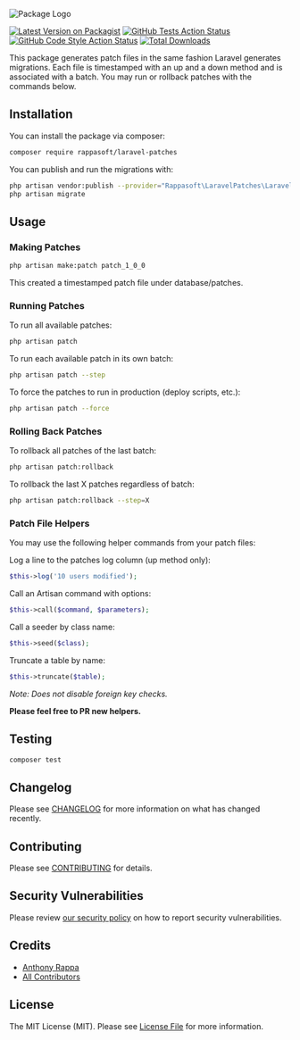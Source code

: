 ![Package Logo](https://banners.beyondco.de/Laravel%20Patches.png?theme=light&packageManager=composer+require&packageName=rappasoft%2Flaravel-patches&pattern=architect&style=style_1&description=Run+patches+migration+style+in+your+Laravel+applications.&md=1&showWatermark=0&fontSize=100px&images=puzzle)

[![Latest Version on Packagist](https://img.shields.io/packagist/v/rappasoft/laravel-patches.svg?style=flat-square)](https://packagist.org/packages/rappasoft/laravel-patches)
[![GitHub Tests Action Status](https://img.shields.io/github/workflow/status/rappasoft/laravel-patches/run-tests?label=tests)](https://github.com/rappasoft/laravel-patches/actions?query=workflow%3ATests+branch%3Amaster)
[![GitHub Code Style Action Status](https://img.shields.io/github/workflow/status/rappasoft/laravel-patches/Check%20&%20fix%20styling?label=code%20style)](https://github.com/rappasoft/laravel-patches/actions?query=workflow%3A"Check+%26+fix+styling"+branch%3Amaster)
[![Total Downloads](https://img.shields.io/packagist/dt/rappasoft/laravel-patches.svg?style=flat-square)](https://packagist.org/packages/rappasoft/laravel-patches)

This package generates patch files in the same fashion Laravel generates migrations. Each file is timestamped with an up and a down method and is associated with a batch. You may run or rollback patches with the commands below.

## Installation

You can install the package via composer:

```bash
composer require rappasoft/laravel-patches
```

You can publish and run the migrations with:

```bash
php artisan vendor:publish --provider="Rappasoft\LaravelPatches\LaravelPatchesServiceProvider" --tag="laravel-patches-migrations"
php artisan migrate
```

## Usage

### Making Patches

```bash
php artisan make:patch patch_1_0_0
```

This created a timestamped patch file under database/patches.

### Running Patches

To run all available patches:

```bash
php artisan patch
```

To run each available patch in its own batch:

```bash
php artisan patch --step
```

To force the patches to run in production (deploy scripts, etc.):

```bash
php artisan patch --force
```

### Rolling Back Patches

To rollback all patches of the last batch:

```bash
php artisan patch:rollback
```

To rollback the last X patches regardless of batch:

```bash
php artisan patch:rollback --step=X
```

### Patch File Helpers

You may use the following helper commands from your patch files:

Log a line to the patches log column (up method only):

```php
$this->log('10 users modified');
```

Call an Artisan command with options:

```php
$this->call($command, $parameters);
```

Call a seeder by class name: 

```php
$this->seed($class);
```

Truncate a table by name:

```php
$this->truncate($table);
```
*Note: Does not disable foreign key checks.*

**Please feel free to PR new helpers.**

## Testing

```bash
composer test
```

## Changelog

Please see [CHANGELOG](CHANGELOG.md) for more information on what has changed recently.

## Contributing

Please see [CONTRIBUTING](.github/CONTRIBUTING.md) for details.

## Security Vulnerabilities

Please review [our security policy](../../security/policy) on how to report security vulnerabilities.

## Credits

- [Anthony Rappa](https://github.com/rappasoft)
- [All Contributors](../../contributors)

## License

The MIT License (MIT). Please see [License File](LICENSE.md) for more information.
